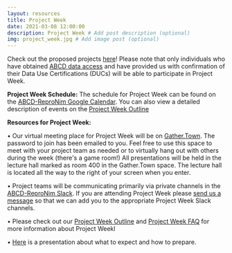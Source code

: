 ```yaml
---
layout: resources
title: Project Week
date: 2021-03-08 12:00:00
description: Project Week # Add post description (optional)
img: project_week.jpg # Add image post (optional)
---
```


Check out the proposed projects [here](https://github.com/ABCD-ReproNim/projects/issues)! Please note that only individuals who have obtained [ABCD data access](https://docs.google.com/document/d/18hsT2x15bypuXFcfMQb9Ck_YEB7VvY2j4w5hwbV78A4/edit?usp=sharing) and have provided us with confirmation of their Data Use Certifications (DUCs) will be able to participate in Project Week.

**Project Week Schedule:** The schedule for Project Week can be found on the [ABCD-ReproNim Google Calendar](https://calendar.google.com/calendar?cid=YWJjZHJlcHJvbmltQGdtYWlsLmNvbQ). You can also view a detailed description of events on the [Project Week Outline](https://docs.google.com/document/d/1y5RqRw_ow7O3hTgwFBBsa6T9NaczIDwNM35qcRrw8fk/edit?usp=sharing)

**Resources for Project Week:**

• Our virtual meeting place for Project Week will be on [Gather.Town](https://gather.town/app/vC4xzIIrfbFvptPB/abcd-repronim). The password to join has been emailed to you. Feel free to use this space to meet with your project team as needed or to virtually hang out with others during the week (there's a game room!) All presentations will be held in the lecture hall marked as room 400 in the Gather.Town space. The lecture hall is located all the way to the right of your screen when you enter.

• Project teams will be communicating primarily via private channels in the [ABCD-ReproNim Slack](http://abcd-repronim.slack.com). If you are attending Project Week please [send us a message](mailto:info@abcd-repronim.org) so that we can add you to the appropriate Project Week Slack channels.

• Please check out our [Project Week Outline](https://docs.google.com/document/d/1y5RqRw_ow7O3hTgwFBBsa6T9NaczIDwNM35qcRrw8fk/edit?usp=sharing) and [Project Week FAQ](https://docs.google.com/document/d/1fGYlcQQBqxsoEMnD3al1cKg1Zz0dXGY0thmcrRRYydc/edit?usp=sharing) for more information about Project Weekl

• [Here](https://docs.google.com/presentation/d/1yaISzpru7dApTVccquoJDVZxbryuiSyHnMLNUR5McTM/edit?usp=sharing) is a presentation about what to expect and how to prepare.
